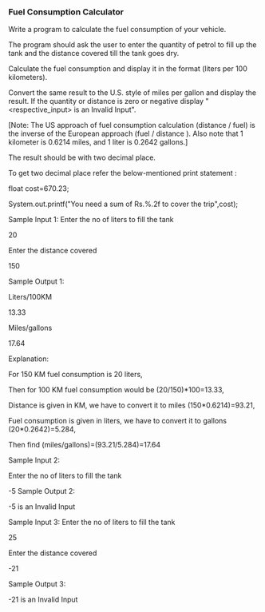 ### Fuel Consumption Calculator
Write a program to calculate the fuel consumption of your vehicle.

The program should ask the user to enter the quantity of petrol to fill up the tank and the distance covered till the tank goes dry.

Calculate the fuel consumption and display it in the format (liters per 100 kilometers).

Convert the same result to the U.S. style of miles per gallon and display the result. If the quantity or distance is zero or negative display "<respective_input> is an Invalid Input".

[Note: The US approach of fuel consumption calculation (distance / fuel) is the inverse of the European approach (fuel / distance ). Also note that 1 kilometer is 0.6214 miles, and 1 liter is 0.2642 gallons.]

The result should be with two decimal place.

To get two decimal place refer the below-mentioned print statement :

float cost=670.23;

System.out.printf("You need a sum of Rs.%.2f to cover the trip",cost);



Sample Input 1:
Enter the no of liters to fill the tank

20

Enter the distance covered

150

Sample Output 1:

Liters/100KM

13.33

Miles/gallons

17.64

Explanation: 

For 150 KM fuel consumption is 20 liters, 

Then for 100 KM fuel consumption would be (20/150)*100=13.33,

Distance is given in KM, we have to convert it to miles (150*0.6214)=93.21,

Fuel consumption is given in liters, we have to convert it to gallons (20*0.2642)=5.284, 

Then find (miles/gallons)=(93.21/5.284)=17.64



Sample Input 2:

Enter the no of liters to fill the tank

-5
Sample Output 2:

-5 is an Invalid Input

Sample Input 3:
Enter the no of liters to fill the tank

25

Enter the distance covered

-21

Sample Output 3:

-21 is an Invalid Input
